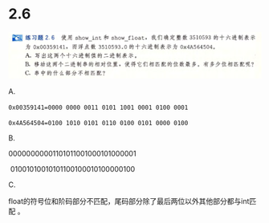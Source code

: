 # 2.6

![image-20250315214908948](image-20250315214908948.png)

A.

`0x00359141=0000 0000 0011 0101 1001 0001 0100 0001`

`0x4A564504=0100 1010 0101 0110 0100 0101 0000 0100`

B.

00000000001101011001000101000001

​    01001010010101100100010100000100

C.

float的符号位和阶码部分不匹配，尾码部分除了最后两位以外其他部分都与int匹配 。